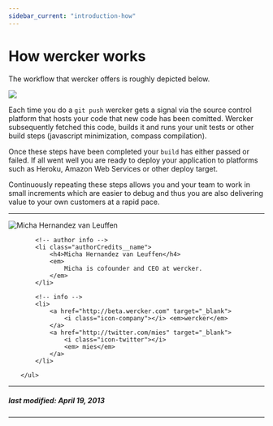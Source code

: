 ```yaml
---
sidebar_current: "introduction-how"
---
```


# How wercker works

The workflow that wercker offers is roughly depicted below.

<a href="http://f.cl.ly/items/3E3j34301N3Q1z1t1S2N/wercker_flow.jpg" target="_blank"><img src="http://f.cl.ly/items/3E3j34301N3Q1z1t1S2N/wercker_flow.jpg" ></a>

Each time you do a `git push` wercker gets a signal via the source control platform that hosts your code that new code has been comitted. Wercker subsequently fetched this code, builds it and runs your unit tests or other build steps (javascript minimization, compass compilation).

Once these steps have been completed your `build` has either passed or failed. If all went well you are ready to deploy your application to platforms such as Heroku, Amazon Web Services or other deploy target.

Continuously repeating these steps allows you and your team to work in small increments which are easier to debug and thus you are also delivering value to your own customers at a rapid pace.

-------

<div class="authorCredits">
    <span class="profile-picture">
        <img src="https://secure.gravatar.com/avatar/d4b19718f9748779d7cf18c6303dc17f?d=identicon&s=192" alt="Micha Hernandez van Leuffen"/>
    </span>
    <ul class="authorCredits">

        <!-- author info -->
        <li class="authorCredits__name">
            <h4>Micha Hernandez van Leuffen</h4>
            <em>
                Micha is cofounder and CEO at wercker.
            </em>
        </li>

        <!-- info -->
        <li>
            <a href="http://beta.wercker.com" target="_blank">
                <i class="icon-company"></i> <em>wercker</em>
            </a>
            <a href="http://twitter.com/mies" target="_blank">
                <i class="icon-twitter"></i>
                <em> mies</em>
            </a>
        </li>

    </ul>
</div>

-------
##### last modified: April 19, 2013
-------
